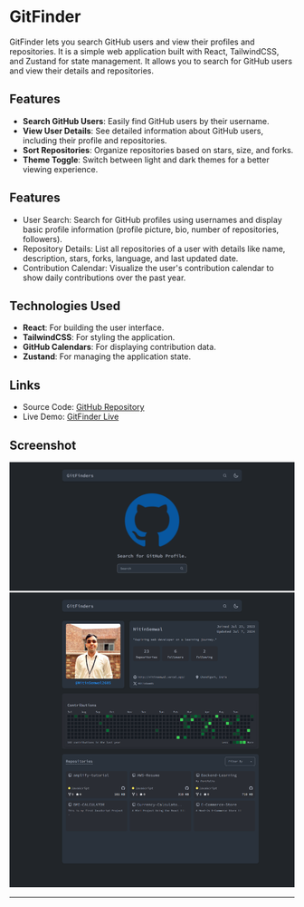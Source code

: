 # GitFinder

GitFinder lets you search GitHub users and view their profiles and repositories. It is a simple web application built with React, TailwindCSS, and Zustand for state management. It allows you to search for GitHub users and view their details and repositories.

## Features

- **Search GitHub Users**: Easily find GitHub users by their username.
- **View User Details**: See detailed information about GitHub users, including their profile and repositories.
- **Sort Repositories**: Organize repositories based on stars, size, and forks.
- **Theme Toggle**: Switch between light and dark themes for a better viewing experience.

## Features

- User Search: Search for GitHub profiles using usernames and display basic profile information (profile picture, bio, number of repositories, followers).
- Repository Details: List all repositories of a user with details like name, description, stars, forks, language, and last updated date.
- Contribution Calendar: Visualize the user's contribution calendar to show daily contributions over the past year.

## Technologies Used

- **React**: For building the user interface.
- **TailwindCSS**: For styling the application.
- **GitHub Calendars**: For displaying contribution data.
- **Zustand**: For managing the application state.

## Links

- Source Code: [GitHub Repository](https://github.com/NitinSemwal2605/GitFinders-A-Gateway-to-GitHub)
- Live Demo: [GitFinder Live](https://gitfinders.vercel.app/)

## Screenshot

![project screenshot](./Screenshot.png) 
![project screenshot](./Screenshot1.png) 

---
